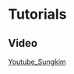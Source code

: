 # Tutorials

## Video

[Youtube_Sungkim](https://www.youtube.com/watch?v=SKq-pmkekTk&list=RDCMUCML9R2ol-l0Ab9OXoNnr7Lw&start_radio=1&rv=SKq-pmkekTk&t=268)



